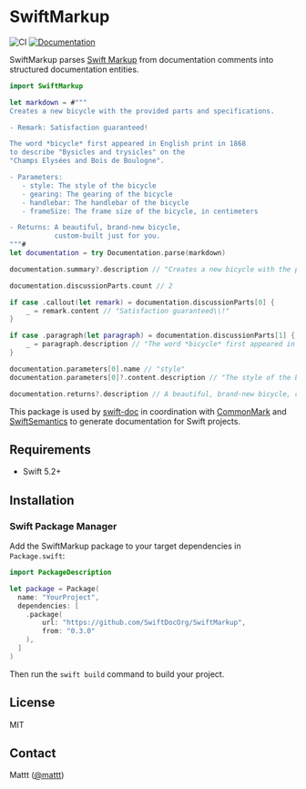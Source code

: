 # SwiftMarkup

![CI][ci badge]
[![Documentation][documentation badge]][documentation]

SwiftMarkup parses [Swift Markup][swift markup] from documentation comments
into structured documentation entities.

```swift
import SwiftMarkup

let markdown = #"""
Creates a new bicycle with the provided parts and specifications.

- Remark: Satisfaction guaranteed!

The word *bicycle* first appeared in English print in 1868
to describe "Bysicles and trysicles" on the
"Champs Elysées and Bois de Boulogne".

- Parameters:
   - style: The style of the bicycle
   - gearing: The gearing of the bicycle
   - handlebar: The handlebar of the bicycle
   - frameSize: The frame size of the bicycle, in centimeters

- Returns: A beautiful, brand-new bicycle,
           custom-built just for you.
"""#
let documentation = try Documentation.parse(markdown)

documentation.summary?.description // "Creates a new bicycle with the provided parts and specifications."

documentation.discussionParts.count // 2

if case .callout(let remark) = documentation.discussionParts[0] {
    _ = remark.content // "Satisfaction guaranteed\\!"
}

if case .paragraph(let paragraph) = documentation.discussionParts[1] {
    _ = paragraph.description // "The word *bicycle* first appeared in English print in 1868 [ ... ]"
}

documentation.parameters[0].name // "style"
documentation.parameters[0]?.content.description // "The style of the bicycle"

documentation.returns?.description // A beautiful, brand-new bicycle, custom-built just for you.
```

This package is used by [swift-doc][swiftdoc]
in coordination with [CommonMark][commonmark] and [SwiftSemantics][swiftsemantics]
to generate documentation for Swift projects.

## Requirements

- Swift 5.2+

## Installation

### Swift Package Manager

Add the SwiftMarkup package to your target dependencies in `Package.swift`:

```swift
import PackageDescription

let package = Package(
  name: "YourProject",
  dependencies: [
    .package(
        url: "https://github.com/SwiftDocOrg/SwiftMarkup",
        from: "0.3.0"
    ),
  ]
)
```

Then run the `swift build` command to build your project.

## License

MIT

## Contact

Mattt ([@mattt](https://twitter.com/mattt))

[swiftdoc]: https://github.com/SwiftDocOrg/swift-doc
[commonmark]: https://github.com/SwiftDocOrg/CommonMark
[swiftsemantics]: https://github.com/SwiftDocOrg/SwiftSemantics
[swift markup]: https://developer.apple.com/library/archive/documentation/Xcode/Reference/xcode_markup_formatting_ref/MarkupSyntax.html#//apple_ref/doc/uid/TP40016497-CH105-SW1
[ci badge]: https://github.com/SwiftDocOrg/SwiftMarkup/workflows/CI/badge.svg
[documentation badge]: https://github.com/SwiftDocOrg/SwiftMarkup/workflows/Documentation/badge.svg
[documentation]: https://github.com/SwiftDocOrg/SwiftMarkup/wiki
